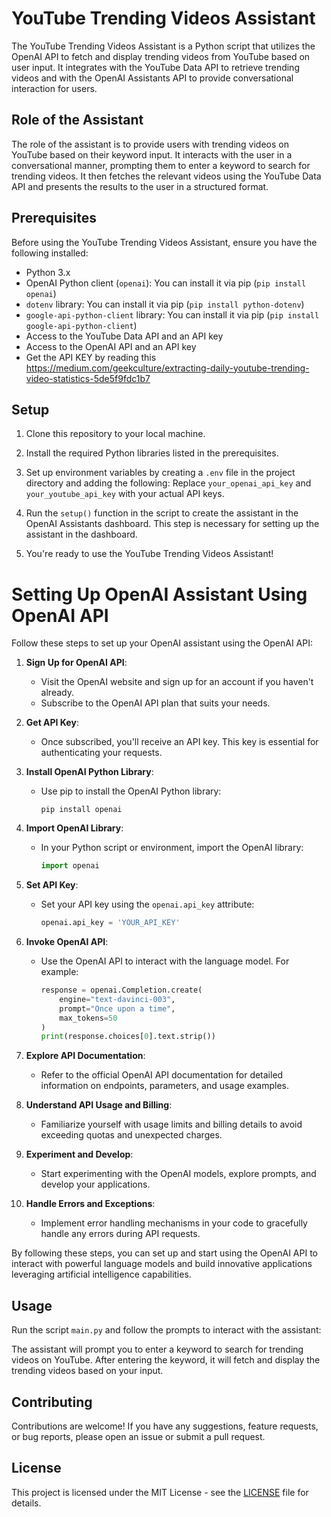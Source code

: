 # YouTube Trending Videos Assistant

The YouTube Trending Videos Assistant is a Python script that utilizes the OpenAI API to fetch and display trending videos from YouTube based on user input. It integrates with the YouTube Data API to retrieve trending videos and with the OpenAI Assistants API to provide conversational interaction for users.

## Role of the Assistant

The role of the assistant is to provide users with trending videos on YouTube based on their keyword input. It interacts with the user in a conversational manner, prompting them to enter a keyword to search for trending videos. It then fetches the relevant videos using the YouTube Data API and presents the results to the user in a structured format.

## Prerequisites

Before using the YouTube Trending Videos Assistant, ensure you have the following installed:

- Python 3.x
- OpenAI Python client (`openai`): You can install it via pip (`pip install openai`)
- `dotenv` library: You can install it via pip (`pip install python-dotenv`)
- `google-api-python-client` library: You can install it via pip (`pip install google-api-python-client`)
- Access to the YouTube Data API and an API key
- Access to the OpenAI API and an API key
- Get the API KEY by reading this https://medium.com/geekculture/extracting-daily-youtube-trending-video-statistics-5de5f9fdc1b7 
## Setup

1. Clone this repository to your local machine.
2. Install the required Python libraries listed in the prerequisites.
3. Set up environment variables by creating a `.env` file in the project directory and adding the following:
Replace `your_openai_api_key` and `your_youtube_api_key` with your actual API keys.

4. Run the `setup()` function in the script to create the assistant in the OpenAI Assistants dashboard. This step is necessary for setting up the assistant in the dashboard.

5. You're ready to use the YouTube Trending Videos Assistant!

# Setting Up OpenAI Assistant Using OpenAI API

Follow these steps to set up your OpenAI assistant using the OpenAI API:

1. **Sign Up for OpenAI API**:
   - Visit the OpenAI website and sign up for an account if you haven't already.
   - Subscribe to the OpenAI API plan that suits your needs.

2. **Get API Key**:
   - Once subscribed, you'll receive an API key. This key is essential for authenticating your requests.

3. **Install OpenAI Python Library**:
   - Use pip to install the OpenAI Python library:
     ```
     pip install openai
     ```

4. **Import OpenAI Library**:
   - In your Python script or environment, import the OpenAI library:
     ```python
     import openai
     ```

5. **Set API Key**:
   - Set your API key using the `openai.api_key` attribute:
     ```python
     openai.api_key = 'YOUR_API_KEY'
     ```

6. **Invoke OpenAI API**:
   - Use the OpenAI API to interact with the language model. For example:
     ```python
     response = openai.Completion.create(
         engine="text-davinci-003",
         prompt="Once upon a time",
         max_tokens=50
     )
     print(response.choices[0].text.strip())
     ```

7. **Explore API Documentation**:
   - Refer to the official OpenAI API documentation for detailed information on endpoints, parameters, and usage examples.

8. **Understand API Usage and Billing**:
   - Familiarize yourself with usage limits and billing details to avoid exceeding quotas and unexpected charges.

9. **Experiment and Develop**:
   - Start experimenting with the OpenAI models, explore prompts, and develop your applications.

10. **Handle Errors and Exceptions**:
    - Implement error handling mechanisms in your code to gracefully handle any errors during API requests.

By following these steps, you can set up and start using the OpenAI API to interact with powerful language models and build innovative applications leveraging artificial intelligence capabilities.

## Usage

Run the script `main.py` and follow the prompts to interact with the assistant:

The assistant will prompt you to enter a keyword to search for trending videos on YouTube. After entering the keyword, it will fetch and display the trending videos based on your input.

## Contributing

Contributions are welcome! If you have any suggestions, feature requests, or bug reports, please open an issue or submit a pull request.

## License

This project is licensed under the MIT License - see the [LICENSE](LICENSE) file for details.





